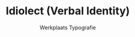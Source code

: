 ---
title: Idiolect (Verbal Identity)
subtitle: Werkplaats Typografie
description: "Identity\nAs Nostalgia Meets Time-Pressure\nMediamatic, Netherlands (NL)\nPhotographs by Franziska Schulz"
layout: project
thumbnail: "/assets/images/thumbnails/oliver-boulton-An-Englishman-Abroad-2.png"
---